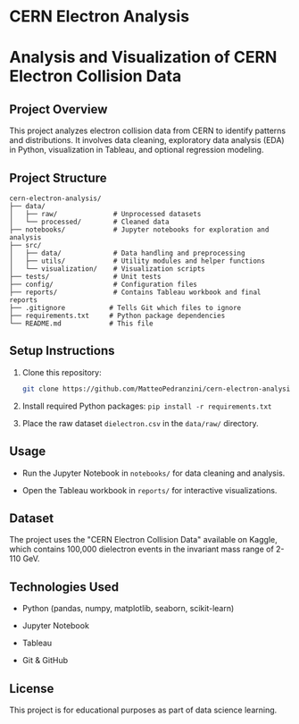 # CERN Electron Analysis

# Analysis and Visualization of CERN Electron Collision Data



## Project Overview

This project analyzes electron collision data from CERN to identify patterns and distributions. It involves data cleaning, exploratory data analysis (EDA) in Python, visualization in Tableau, and optional regression modeling.



## Project Structure

```
cern-electron-analysis/
├── data/
│   ├── raw/              # Unprocessed datasets
│   └── processed/        # Cleaned data
├── notebooks/            # Jupyter notebooks for exploration and analysis
├── src/
│   ├── data/             # Data handling and preprocessing
│   ├── utils/            # Utility modules and helper functions
│   └── visualization/    # Visualization scripts
├── tests/                # Unit tests 
├── config/               # Configuration files   
├── reports/              # Contains Tableau workbook and final reports
├── .gitignore           # Tells Git which files to ignore
├── requirements.txt     # Python package dependencies
└── README.md            # This file
```

## Setup Instructions

1. Clone this repository:
   ```bash
   git clone https://github.com/MatteoPedranzini/cern-electron-analysis.git

2. Install required Python packages: `pip install -r requirements.txt`

3. Place the raw dataset `dielectron.csv` in the `data/raw/` directory.



## Usage

- Run the Jupyter Notebook in `notebooks/` for data cleaning and analysis.

- Open the Tableau workbook in `reports/` for interactive visualizations.

## Dataset
The project uses the "CERN Electron Collision Data" available on Kaggle, which contains 100,000 dielectron events in the invariant mass range of 2-110 GeV.

## Technologies Used
- Python (pandas, numpy, matplotlib, seaborn, scikit-learn)

- Jupyter Notebook

- Tableau

- Git & GitHub

## License
This project is for educational purposes as part of data science learning.



